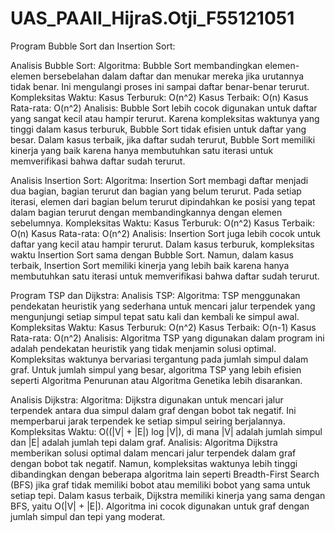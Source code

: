 # UAS_PAAII_HijraS.Otji_F55121051
Program Bubble Sort dan Insertion Sort:

Analisis Bubble Sort:
Algoritma: Bubble Sort membandingkan elemen-elemen bersebelahan dalam daftar dan menukar mereka jika urutannya tidak benar. Ini mengulangi proses ini sampai daftar benar-benar terurut.
Kompleksitas Waktu:
Kasus Terburuk: O(n^2)
Kasus Terbaik: O(n)
Kasus Rata-rata: O(n^2)
Analisis:
Bubble Sort lebih cocok digunakan untuk daftar yang sangat kecil atau hampir terurut. Karena kompleksitas waktunya yang tinggi dalam kasus terburuk, Bubble Sort tidak efisien untuk daftar yang besar.
Dalam kasus terbaik, jika daftar sudah terurut, Bubble Sort memiliki kinerja yang baik karena hanya membutuhkan satu iterasi untuk memverifikasi bahwa daftar sudah terurut.

Analisis Insertion Sort:
Algoritma: Insertion Sort membagi daftar menjadi dua bagian, bagian terurut dan bagian yang belum terurut. Pada setiap iterasi, elemen dari bagian belum terurut dipindahkan ke posisi yang tepat dalam bagian terurut dengan membandingkannya dengan elemen sebelumnya.
Kompleksitas Waktu:
Kasus Terburuk: O(n^2)
Kasus Terbaik: O(n)
Kasus Rata-rata: O(n^2)
Analisis:
Insertion Sort juga lebih cocok untuk daftar yang kecil atau hampir terurut. Dalam kasus terburuk, kompleksitas waktu Insertion Sort sama dengan Bubble Sort. Namun, dalam kasus terbaik, Insertion Sort memiliki kinerja yang lebih baik karena hanya membutuhkan satu iterasi untuk memverifikasi bahwa daftar sudah terurut.

Program TSP dan Dijkstra:
Analisis TSP:
Algoritma: TSP menggunakan pendekatan heuristik yang sederhana untuk mencari jalur terpendek yang mengunjungi setiap simpul tepat satu kali dan kembali ke simpul awal.
Kompleksitas Waktu:
Kasus Terburuk: O(n^2)
Kasus Terbaik: O(n-1)
Kasus Rata-rata: O(n^2)
Analisis:
Algoritma TSP yang digunakan dalam program ini adalah pendekatan heuristik yang tidak menjamin solusi optimal. Kompleksitas waktunya bervariasi tergantung pada jumlah simpul dalam graf. Untuk jumlah simpul yang besar, algoritma TSP yang lebih efisien seperti Algoritma Penurunan atau Algoritma Genetika lebih disarankan.

Analisis Dijkstra:
Algoritma: Dijkstra digunakan untuk mencari jalur terpendek antara dua simpul dalam graf dengan bobot tak negatif. Ini memperbarui jarak terpendek ke setiap simpul seiring berjalannya.
Kompleksitas Waktu: O((|V| + |E|) log |V|), di mana |V| adalah jumlah simpul dan |E| adalah jumlah tepi dalam graf.
Analisis:
Algoritma Dijkstra memberikan solusi optimal dalam mencari jalur terpendek dalam graf dengan bobot tak negatif. Namun, kompleksitas waktunya lebih tinggi dibandingkan dengan beberapa algoritma lain seperti Breadth-First Search (BFS) jika graf tidak memiliki bobot atau memiliki bobot yang sama untuk setiap tepi.
Dalam kasus terbaik, Dijkstra memiliki kinerja yang sama dengan BFS, yaitu O(|V| + |E|).
Algoritma ini cocok digunakan untuk graf dengan jumlah simpul dan tepi yang moderat.
